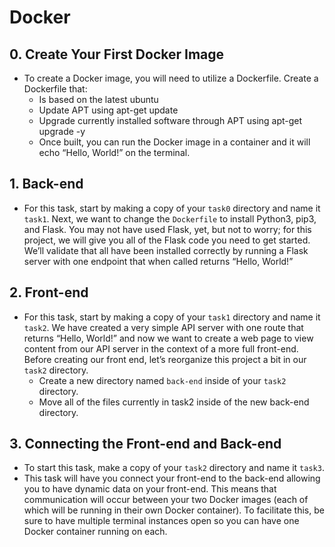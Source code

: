 # Docker

## 0. Create Your First Docker Image
- To create a Docker image, you will need to utilize a Dockerfile. Create a Dockerfile that:
	- Is based on the latest ubuntu
	- Update APT using apt-get update
	- Upgrade currently installed software through APT using apt-get upgrade -y
	- Once built, you can run the Docker image in a container and it will echo “Hello, World!” on the terminal.

## 1. Back-end
- For this task, start by making a copy of your `task0` directory and name it `task1`. Next, we want to change the `Dockerfile` to install Python3, pip3, and Flask. You may not have used Flask, yet, but not to worry; for this project, we will give you all of the Flask code you need to get started. We’ll validate that all have been installed correctly by running a Flask server with one endpoint that when called returns “Hello, World!”

## 2. Front-end
- For this task, start by making a copy of your `task1` directory and name it `task2`. We have created a very simple API server with one route that returns “Hello, World!” and now we want to create a web page to view content from our API server in the context of a more full front-end. Before creating our front end, let’s reorganize this project a bit in our `task2` directory.
	- Create a new directory named `back-end` inside of your `task2` directory.
	- Move all of the files currently in task2 inside of the new back-end directory.

## 3. Connecting the Front-end and Back-end
- To start this task, make a copy of your `task2` directory and name it `task3`.
- This task will have you connect your front-end to the back-end allowing you to have dynamic data on your front-end. This means that communication will occur between your two Docker images (each of which will be running in their own Docker container). To facilitate this, be sure to have multiple terminal instances open so you can have one Docker container running on each.
